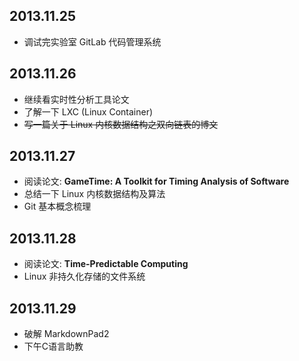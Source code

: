 ## 2013.11.25
* 调试完实验室 GitLab 代码管理系统

## 2013.11.26
* 继续看实时性分析工具论文
* 了解一下 LXC (Linux Container)
* ~~写一篇关于 Linux 内核数据结构之双向链表的博文~~


## 2013.11.27
* 阅读论文: **GameTime: A Toolkit for Timing Analysis of Software**
* 总结一下 Linux 内核数据结构及算法
* Git 基本概念梳理

## 2013.11.28
* 阅读论文: **Time-Predictable Computing**
* Linux 非持久化存储的文件系统


## 2013.11.29
* 破解 MarkdownPad2
* 下午C语言助教
